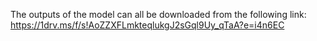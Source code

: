 The outputs of the model can all be downloaded from the following link:
https://1drv.ms/f/s!AoZZXFLmkteqlukgJ2sGql9Uy_qTaA?e=i4n6EC